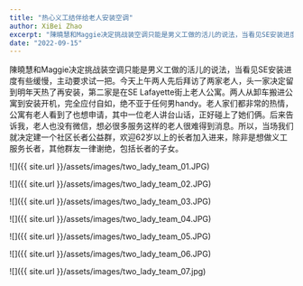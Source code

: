 ```yaml
---
title: "热心义工结伴给老人安装空调"
author: XiBei Zhao
excerpt: "陳曉慧和Maggie决定挑战装空调只能是男义工做的活儿的说法，当看见SE安装进度有些缓慢，主动要求试一把。今天上午两人先后拜访了两家老人，头一家决定留到明年天热了再安装，第二家是在SE Lafayette街上老人公寓。两人从卸车搬进公寓到安装开机，完全应付自如，绝不亚于任何男handy。老人家们都非常的热情，公寓有老人看到了也想申请，其中一位老人讲台山话，正好碰上了她们俩。后来告诉我，老人也没有微信，想必很多服务这样的老人很难得到消息。所以，当场我们就决定建一个社区长者公益群，欢迎62岁以上的长者加入进来，除非是想做义工服务长者，其他群友一律谢绝，包括长者的子女。"
date: "2022-09-15"
---
```


陳曉慧和Maggie决定挑战装空调只能是男义工做的活儿的说法，当看见SE安装进度有些缓慢，主动要求试一把。今天上午两人先后拜访了两家老人，头一家决定留到明年天热了再安装，第二家是在SE Lafayette街上老人公寓。两人从卸车搬进公寓到安装开机，完全应付自如，绝不亚于任何男handy。老人家们都非常的热情，公寓有老人看到了也想申请，其中一位老人讲台山话，正好碰上了她们俩。后来告诉我，老人也没有微信，想必很多服务这样的老人很难得到消息。所以，当场我们就决定建一个社区长者公益群，欢迎62岁以上的长者加入进来，除非是想做义工服务长者，其他群友一律谢绝，包括长者的子女。

![]({{ site.url }}/assets/images/two_lady_team_01.JPG)

![]({{ site.url }}/assets/images/two_lady_team_02.JPG)

![]({{ site.url }}/assets/images/two_lady_team_03.JPG)

![]({{ site.url }}/assets/images/two_lady_team_04.JPG)

![]({{ site.url }}/assets/images/two_lady_team_05.JPG)

![]({{ site.url }}/assets/images/two_lady_team_06.JPG)

![]({{ site.url }}/assets/images/two_lady_team_07.jpg)
